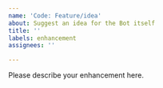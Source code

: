 ```yaml
---
name: 'Code: Feature/idea'
about: Suggest an idea for the Bot itself
title: ''
labels: enhancement
assignees: ''

---
```


Please describe your enhancement here.

